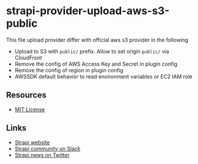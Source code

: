 # strapi-provider-upload-aws-s3-public

This file upload provider differ with official aws s3 provider in the following

- Upload to S3 with `public/` prefix. Allow to set origin `public/` via CloudFront
- Remove the config of AWS Access Key and Secret in plugin config
- Remove the config of region in plugin config
- AWSSDK default behavior to read environment variables or EC2 IAM role

## Resources

- [MIT License](LICENSE.md)

## Links

- [Strapi website](http://strapi.io/)
- [Strapi community on Slack](http://slack.strapi.io)
- [Strapi news on Twitter](https://twitter.com/strapijs)
